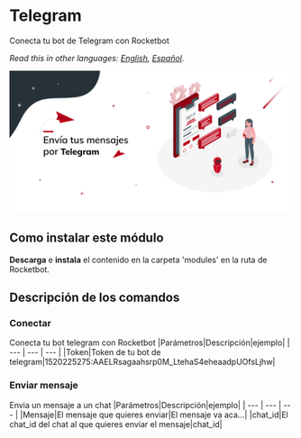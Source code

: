 # Telegram
  
Conecta tu bot de Telegram con Rocketbot  

*Read this in other languages: [English](Manual_Telegram.md), [Español](Manual_Telegram.es.md).*
  
![banner](imgs/Banner_telegram.png)
## Como instalar este módulo
  
__Descarga__ e __instala__ el contenido en la carpeta 'modules' en la ruta de Rocketbot.  



## Descripción de los comandos

### Conectar
  
Conecta tu bot telegram con Rocketbot
|Parámetros|Descripción|ejemplo|
| --- | --- | --- |
|Token|Token de tu bot de telegram|1520225275:AAELRsagaahsrp0M_LtehaS4eheaadpUOfsLjhw|

### Enviar mensaje
  
Envia un mensaje a un chat
|Parámetros|Descripción|ejemplo|
| --- | --- | --- |
|Mensaje|El mensaje que quieres enviar|El mensaje va aca...|
|chat_id|El chat_id del chat al que quieres enviar el mensaje|chat_id|
